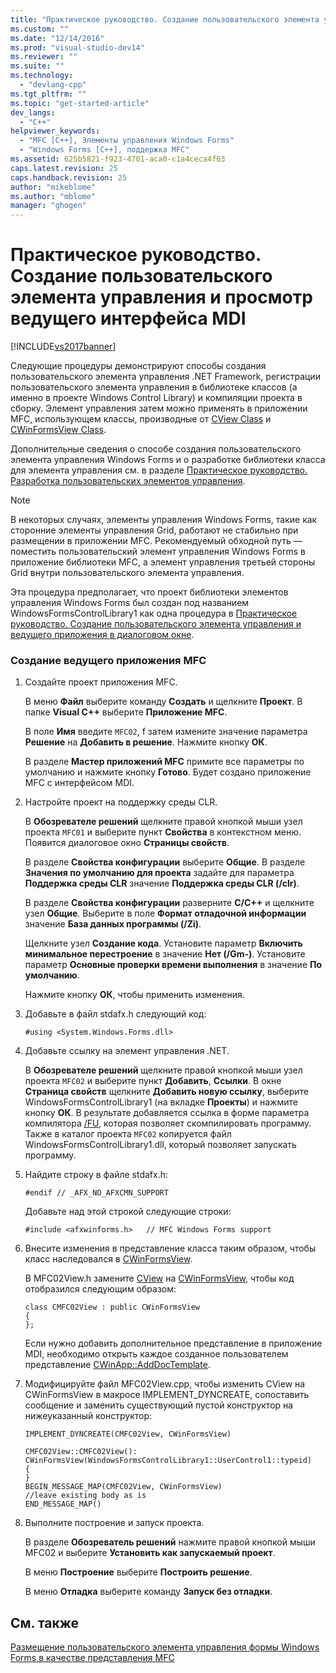 ```yaml
---
title: "Практическое руководство. Создание пользовательского элемента управления и просмотр ведущего интерфейса MDI | Microsoft Docs"
ms.custom: ""
ms.date: "12/14/2016"
ms.prod: "visual-studio-dev14"
ms.reviewer: ""
ms.suite: ""
ms.technology: 
  - "devlang-cpp"
ms.tgt_pltfrm: ""
ms.topic: "get-started-article"
dev_langs: 
  - "C++"
helpviewer_keywords: 
  - "MFC [C++], Элементы управления Windows Forms"
  - "Windows Forms [C++], поддержка MFC"
ms.assetid: 625b5821-f923-4701-aca0-c1a4ceca4f63
caps.latest.revision: 25
caps.handback.revision: 25
author: "mikeblome"
ms.author: "mblome"
manager: "ghogen"
---
```

# Практическое руководство. Создание пользовательского элемента управления и просмотр ведущего интерфейса MDI
[!INCLUDE[vs2017banner](../assembler/inline/includes/vs2017banner.md)]

Следующие процедуры демонстрируют способы создания пользовательского элемента управления .NET Framework, регистрации пользовательского элемента управления в библиотеке классов \(а именно в проекте Windows Control Library\) и компиляции проекта в сборку.  Элемент управления затем можно применять в приложении MFC, использующем классы, производные от [CView Class](../Topic/CView%20Class.md) и [CWinFormsView Class](../mfc/reference/cwinformsview-class.md).  
  
 Дополнительные сведения о способе создания пользовательского элемента управления Windows Forms и о разработке библиотеки класса для элемента управления см. в разделе [Практическое руководство. Разработка пользовательских элементов управления](../Topic/How%20to:%20Author%20Composite%20Controls.md).  
  
> [!NOTE]
>  В некоторых случаях, элементы управления Windows Forms, такие как сторонние элементы управления Grid, работают не стабильно при размещении в приложении MFC.  Рекомендуемый обходной путь — поместить пользовательский элемент управления Windows Forms в приложение библиотеки MFC, а элемент управления третьей стороны Grid внутри пользовательского элемента управления.  
  
 Эта процедура предполагает, что проект библиотеки элементов управления Windows Forms был создан под названием WindowsFormsControlLibrary1 как одна процедура в [Практическое руководство. Создание пользовательского элемента управления и ведущего приложения в диалоговом окне](../dotnet/how-to-create-the-user-control-and-host-in-a-dialog-box.md).  
  
### Создание ведущего приложения MFC  
  
1.  Создайте проект приложения MFC.  
  
     В меню **Файл** выберите команду **Создать** и щелкните **Проект**.  В папке **Visual C\+\+** выберите **Приложение MFC**.  
  
     В поле **Имя** введите `MFC02`, f затем измените значение параметра **Решение** на **Добавить в решение**.  Нажмите кнопку **ОК**.  
  
     В разделе **Мастер приложений MFC** примите все параметры по умолчанию и нажмите кнопку **Готово**.  Будет создано приложение MFC с интерфейсом MDI.  
  
2.  Настройте проект на поддержку среды CLR.  
  
     В **Обозревателе решений** щелкните правой кнопкой мыши узел проекта `MFC01` и выберите пункт **Свойства** в контекстном меню.  Появится диалоговое окно **Страницы свойств**.  
  
     В разделе **Свойства конфигурации** выберите **Общие**.  В разделе **Значения по умолчанию для проекта** задайте для параметра **Поддержка среды CLR** значение **Поддержка среды CLR \(\/clr\)**.  
  
     В разделе **Свойства конфигурации** разверните **C\/C\+\+** и щелкните узел **Общие**.  Выберите в поле **Формат отладочной информации** значение **База данных программы \(\/Zi\)**.  
  
     Щелкните узел **Создание кода**.  Установите параметр **Включить минимальное перестроение** в значение **Нет \(\/Gm\-\)**.  Установите параметр **Основные проверки времени выполнения** в значение **По умолчанию**.  
  
     Нажмите кнопку **ОК**, чтобы применить изменения.  
  
3.  Добавьте в файл stdafx.h следующий код:  
  
    ```  
    #using <System.Windows.Forms.dll>  
    ```  
  
4.  Добавьте ссылку на элемент управления .NET.  
  
     В **Обозревателе решений** щелкните правой кнопкой мыши узел проекта `MFC02` и выберите пункт **Добавить**, **Ссылки**.  В окне **Страница свойств** щелкните **Добавить новую ссылку**, выберите WindowsFormsControlLibrary1 \(на вкладке **Проекты**\) и нажмите кнопку **ОК**.  В результате добавляется ссылка в форме параметра компилятора [\/FU](../build/reference/fu-name-forced-hash-using-file.md), которая позволяет скомпилировать программу. Также в каталог проекта `MFC02` копируется файл WindowsFormsControlLibrary1.dll, который позволяет запускать программу.  
  
5.  Найдите строку в файле stdafx.h:  
  
    ```  
    #endif // _AFX_NO_AFXCMN_SUPPORT   
    ```  
  
     Добавьте над этой строкой следующие строки:  
  
    ```  
    #include <afxwinforms.h>   // MFC Windows Forms support  
    ```  
  
6.  Внесите изменения в представление класса таким образом, чтобы класс наследовался в [CWinFormsView](../mfc/reference/cwinformsview-class.md).  
  
     В MFC02View.h замените [CView](../Topic/CView%20Class.md) на [CWinFormsView](../mfc/reference/cwinformsview-class.md), чтобы код отобразился следующим образом:  
  
    ```  
    class CMFC02View : public CWinFormsView  
    {  
    };  
    ```  
  
     Если нужно добавить дополнительное представление в приложение MDI, необходимо открыть каждое созданное пользователем представление [CWinApp::AddDocTemplate](../Topic/CWinApp::AddDocTemplate.md).  
  
7.  Модифицируйте файл MFC02View.cpp, чтобы изменить CView на CWinFormsView в макросе IMPLEMENT\_DYNCREATE, сопоставить сообщение и заменить существующий пустой конструктор на нижеуказанный конструктор:  
  
    ```  
    IMPLEMENT_DYNCREATE(CMFC02View, CWinFormsView)  
  
    CMFC02View::CMFC02View(): CWinFormsView(WindowsFormsControlLibrary1::UserControl1::typeid)   
    {  
    }  
    BEGIN_MESSAGE_MAP(CMFC02View, CWinFormsView)  
    //leave existing body as is  
    END_MESSAGE_MAP()  
    ```  
  
8.  Выполните построение и запуск проекта.  
  
     В разделе **Обозреватель решений** нажмите правой кнопкой мыши MFC02 и выберите **Установить как запускаемый проект**.  
  
     В меню **Построение** выберите **Построить решение**.  
  
     В меню **Отладка** выберите команду **Запуск без отладки**.  
  
## См. также  
 [Размещение пользовательского элемента управления формы Windows Forms в качестве представления MFC](../dotnet/hosting-a-windows-forms-user-control-as-an-mfc-view.md)